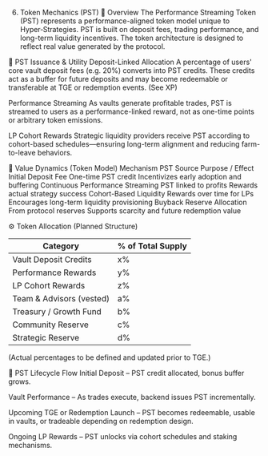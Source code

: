6. Token Mechanics (PST)
🧾 Overview
The Performance Streaming Token (PST) represents a performance-aligned token model unique to Hyper‑Strategies. PST is built on deposit fees, trading performance, and long-term liquidity incentives. The token architecture is designed to reflect real value generated by the protocol.

🔁 PST Issuance & Utility
Deposit-Linked Allocation
A percentage of users' core vault deposit fees (e.g. 20%) converts into PST credits. These credits act as a buffer for future deposits and may become redeemable or transferable at TGE or redemption events. (See XP)

Performance Streaming
As vaults generate profitable trades, PST is streamed to users as a performance-linked reward, not as one-time points or arbitrary token emissions.

LP Cohort Rewards
Strategic liquidity providers receive PST according to cohort-based schedules—ensuring long-term alignment and reducing farm-to-leave behaviors.

🧩 Value Dynamics (Token Model)
Mechanism	PST Source	Purpose / Effect
Initial Deposit Fee	One-time PST credit	Incentivizes early adoption and buffering
Continuous Performance	Streaming PST linked to profits	Rewards actual strategy success
Cohort-Based Liquidity	Rewards over time for LPs	Encourages long-term liquidity provisioning
Buyback Reserve Allocation	From protocol reserves	Supports scarcity and future redemption value

⚙️ Token Allocation (Planned Structure)

| Category                 | % of Total Supply |
|--------------------------|-------------------|
| Vault Deposit Credits     | x%                |
| Performance Rewards       | y%                |
| LP Cohort Rewards         | z%                |
| Team & Advisors (vested)  | a%                |
| Treasury / Growth Fund    | b%                |
| Community Reserve         | c%                |
| Strategic Reserve         | d%                |
(Actual percentages to be defined and updated prior to TGE.)

🎯 PST Lifecycle Flow
Initial Deposit – PST credit allocated, bonus buffer grows.

Vault Performance – As trades execute, backend issues PST incrementally.

Upcoming TGE or Redemption Launch – PST becomes redeemable, usable in vaults, or tradeable depending on redemption design.

Ongoing LP Rewards – PST unlocks via cohort schedules and staking mechanisms.

